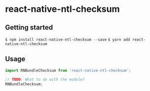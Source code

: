 
# react-native-ntl-checksum

## Getting started

`$ npm install react-native-ntl-checksum --save`
`$ yarn add react-native-ntl-checksum`
## Usage
```javascript
import RNBundleChecksum from 'react-native-ntl-checksum';

// TODO: What to do with the module?
RNBundleChecksum;
```
  